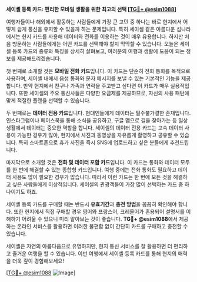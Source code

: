 **세이셸 등록 카드: 편리한 모바일 생활을 위한 최고의 선택 [[TG💪+ @esim1088](https://t.me/s/esim1088)]**

여행자들이나 해외에서 활동하는 사람들에게 가장 큰 고민 중 하나는 바로 현지에서 어떻게 쉽게 통신을 유지할 수 있을까 하는 문제입니다. 특히 세이셸 같은 아름다운 섬나라에서는 현지 카드를 사용해 데이터와 전화를 이용하는 것이 매우 유용합니다. 하지만 처음 방문하는 사람들에게는 어떤 카드를 선택해야 할지 막막할 수 있습니다. 오늘은 세이셸 등록 카드의 종류와 특징을 상세히 살펴보고, 여러분의 여행과 생활에 도움이 되는 정보를 제공해드리겠습니다.

첫 번째로 소개할 것은 **모바일 전화 카드**입니다. 이 카드는 단순히 전화 통화를 목적으로 사용하며, 세이셸 내에서 음성 통화와 문자 메시지를 보낼 수 있는 기본적인 기능을 제공합니다. 만약 현지에서 친구나 가족과 연락을 주고받고 싶다면 이 카드가 매우 실용적입니다. 또한 세이셸의 주요 통신사들은 다양한 요금제를 제공하므로, 자신의 사용 패턴에 맞게 적절한 플랜을 선택할 수 있습니다.

두 번째로는 **데이터 전용 카드**입니다. 현대인들에게 데이터는 필수불가결한 존재입니다. 인스타그램이나 페이스북을 통해 소식을 공유하고, 구글 맵으로 길을 찾아가는 등 일상생활에서 데이터는 중요한 역할을 합니다. 세이셸의 데이터 전용 카드는 고속 데이터 사용이 가능한 경우가 많아, 현지에서 사진과 동영상을 자유롭게 촬영하고 공유할 수 있습니다. 특히 스마트폰으로 휴가 사진을 즉시 SNS에 업로드하고 싶은 분들에게 추천드립니다.

마지막으로 소개할 것은 **전화 및 데이터 포함 카드**입니다. 이 카드는 통화와 데이터 모두를 한 번에 해결할 수 있는 종합형 카드입니다. 여행 중에는 전화 통화도 필요하고 데이터 사용도 많이 필요한 경우가 많습니다. 따라서 이런 카드는 한 번에 모든 것을 해결하고 싶은 사람들에게 이상적입니다. 세이셸의 관광객들이 가장 많이 선택하는 카드 중 하나이기도 하죠.

세이셸 등록 카드를 구매할 때는 반드시 **유효기간**과 **충전 방법**을 꼼꼼히 확인해야 합니다. 또한 현지에서 직접 구매할 경우 영어와 프랑스어, 크레올어가 혼용되어 설명서를 이해하기 어려울 수 있으니 미리 알아보는 것이 좋습니다. **TG💪+ @esim1088**에서 제공하는 온라인 서비스를 활용하면 이러한 불편함 없이 간단히 카드를 구매하고 충전할 수 있습니다.

세이셸은 자연의 아름다움으로 유명하지만, 현지 통신 서비스를 잘 활용하면 더 편리하고 즐거운 여행을 할 수 있습니다. 이번 여행에서 세이셸 등록 카드를 통해 현지의 매력을 더욱 깊이 경험해보세요!

[[TG💪+ @esim1088](https://t.me/s/esim1088) ![Image](https://i.postimg.cc/Y0z9fWf4/image.png)]